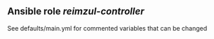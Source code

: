 ## Ansible role *reimzul-controller*

See defaults/main.yml for commented variables that can be changed
